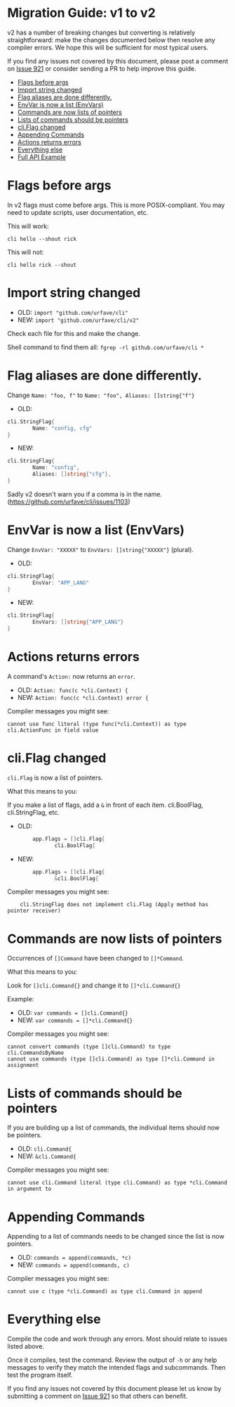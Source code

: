 Migration Guide: v1 to v2
===


v2 has a number of breaking changes but converting is relatively
straightforward: make the changes documented below then resolve any
compiler errors. We hope this will be sufficient for most typical
users.

If you find any issues not covered by this document, please post a
comment on [Issue 921](https://github.com/urfave/cli/issues/921) or
consider sending a PR to help improve this guide.

<!-- toc -->

  * [Flags before args](#flags-before-args)
  * [Import string changed](#import-string-changed)
  * [Flag aliases are done differently.](#flag-aliases-are-done-differently)
  * [EnvVar is now a list (EnvVars)](#envvar-is-now-a-list-envvars)
  * [Commands are now lists of pointers](#commands-are-now-lists-of-pointers)
  * [Lists of commands should be pointers](#lists-of-commands-should-be-pointers)
  * [cli.Flag changed](#cliflag-changed)
  * [Appending Commands](#appending-commands)
  * [Actions returns errors](#actions-returns-errors)
  * [Everything else](#everything-else)
  * [Full API Example](#full-api-example)

<!-- tocstop -->

# Flags before args

In v2 flags must come before args. This is more POSIX-compliant.  You
may need to update scripts, user documentation, etc.

This will work:

```
cli hello --shout rick
```

This will not:

```
cli hello rick --shout
```

# Import string changed

* OLD: `import "github.com/urfave/cli"`
* NEW: `import "github.com/urfave/cli/v2"`

Check each file for this and make the change.

Shell command to find them all: `fgrep -rl github.com/urfave/cli *`

# Flag aliases are done differently.

Change `Name: "foo, f"` to `Name: "foo", Aliases: []string{"f"}`

* OLD:
```go
cli.StringFlag{
        Name: "config, cfg"
}
```

* NEW:
```go
cli.StringFlag{
        Name: "config",
        Aliases: []string{"cfg"},
}
```

Sadly v2 doesn't warn you if a comma is in the name.
(https://github.com/urfave/cli/issues/1103)

# EnvVar is now a list (EnvVars)

Change `EnvVar: "XXXXX"` to `EnvVars: []string{"XXXXX"}` (plural).

* OLD:
```go
cli.StringFlag{
        EnvVar: "APP_LANG"
}
```

* NEW:
```go
cli.StringFlag{
        EnvVars: []string{"APP_LANG"}
}
```

# Actions returns errors

A command's `Action:` now returns an `error`.

* OLD: `Action: func(c *cli.Context) {`
* NEW: `Action: func(c *cli.Context) error {`

Compiler messages you might see:

```
cannot use func literal (type func(*cli.Context)) as type cli.ActionFunc in field value
```

# cli.Flag changed

`cli.Flag` is now a list of pointers.

What this means to you:

If you make a list of flags, add a `&` in front of each
item.   cli.BoolFlag, cli.StringFlag, etc.

* OLD:
```go
        app.Flags = []cli.Flag{
               cli.BoolFlag{
```

* NEW:
```go
        app.Flags = []cli.Flag{
               &cli.BoolFlag{
```

Compiler messages you might see:

```
	cli.StringFlag does not implement cli.Flag (Apply method has pointer receiver)
```

# Commands are now lists of pointers

Occurrences of `[]Command` have been changed to `[]*Command`.

What this means to you:

Look for `[]cli.Command{}` and change it to `[]*cli.Command{}`

Example:

* OLD: `var commands = []cli.Command{}`
* NEW: `var commands = []*cli.Command{}`

Compiler messages you might see:

```
cannot convert commands (type []cli.Command) to type cli.CommandsByName
cannot use commands (type []cli.Command) as type []*cli.Command in assignment
```

# Lists of commands should be pointers

If you are building up a list of commands, the individual items should
now be pointers.

* OLD: `cli.Command{`
* NEW: `&cli.Command{`

Compiler messages you might see:

```
cannot use cli.Command literal (type cli.Command) as type *cli.Command in argument to
```

# Appending Commands

Appending to a list of commands needs to be changed since the list is
now pointers.

* OLD: `commands = append(commands, *c)`
* NEW: `commands = append(commands, c)`

Compiler messages you might see:

```
cannot use c (type *cli.Command) as type cli.Command in append
```

# Everything else

Compile the code and work through any errors. Most should
relate to issues listed above.

Once it compiles, test the command. Review the output of `-h` or any
help messages to verify they match the intended flags and subcommands.
Then test the program itself.

If you find any issues not covered by this document please let us know
by submitting a comment on
[Issue 921](https://github.com/urfave/cli/issues/921)
so that others can benefit.
